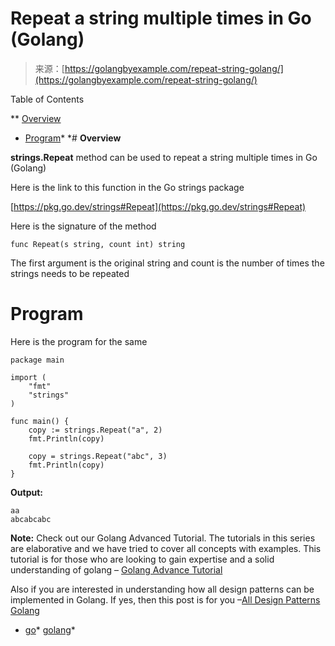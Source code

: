 <!--yml
category: 未分类
date: 2024-10-13 06:52:15
-->

# Repeat a string multiple times in Go (Golang)

> 来源：[https://golangbyexample.com/repeat-string-golang/](https://golangbyexample.com/repeat-string-golang/)

Table of Contents

 **   [Overview](#Overview "Overview")
*   [Program](#Program "Program")*  *# **Overview**

**strings.Repeat** method can be used to repeat a string multiple times in Go (Golang)

Here is the link to this function in the Go strings package

[https://pkg.go.dev/strings#Repeat](https://pkg.go.dev/strings#Repeat)

Here is the signature of the method

```
func Repeat(s string, count int) string
```

The first argument is the original string and count is the number of times the strings needs to be repeated

# **Program**

Here is the program for the same

```
package main

import (
	"fmt"
	"strings"
)

func main() {
	copy := strings.Repeat("a", 2)
	fmt.Println(copy)

	copy = strings.Repeat("abc", 3)
	fmt.Println(copy)
}
```

**Output:**

```
aa
abcabcabc
```

**Note:** Check out our Golang Advanced Tutorial. The tutorials in this series are elaborative and we have tried to cover all concepts with examples. This tutorial is for those who are looking to gain expertise and a solid understanding of golang – [Golang Advance Tutorial](https://golangbyexample.com/golang-comprehensive-tutorial/)

Also if you are interested in understanding how all design patterns can be implemented in Golang. If yes, then this post is for you –[All Design Patterns Golang](https://golangbyexample.com/all-design-patterns-golang/)

*   [go](https://golangbyexample.com/tag/go/)*   [golang](https://golangbyexample.com/tag/golang/)*